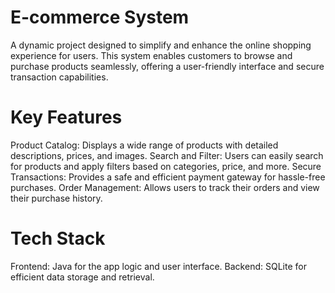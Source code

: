 # E-commerce System
A dynamic project designed to simplify and enhance the online shopping experience for users. This system enables customers to browse and purchase products seamlessly, offering a user-friendly interface and secure transaction capabilities.

# Key Features
Product Catalog: Displays a wide range of products with detailed descriptions, prices, and images.
Search and Filter: Users can easily search for products and apply filters based on categories, price, and more.
Secure Transactions: Provides a safe and efficient payment gateway for hassle-free purchases.
Order Management: Allows users to track their orders and view their purchase history.

# Tech Stack
Frontend: Java for the app logic and user interface.
Backend: SQLite for efficient data storage and retrieval.






